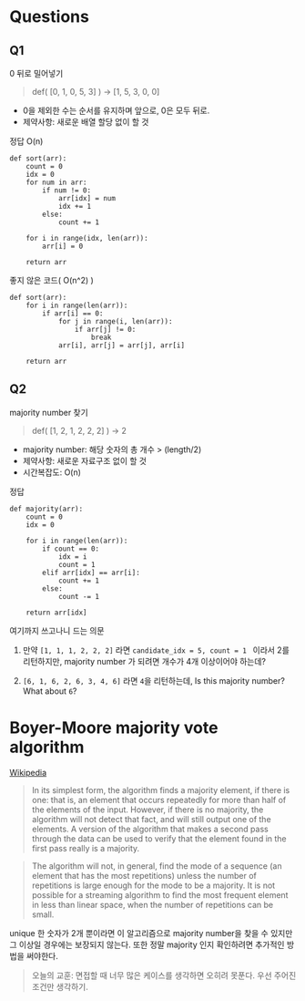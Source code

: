 # Questions

## Q1

0 뒤로 밀어넣기
> def( [0, 1, 0, 5, 3] ) &rarr; [1, 5, 3, 0, 0]
* 0을 제외한 수는 순서를 유지하며 앞으로, 0은 모두 뒤로.
* 제약사항: 새로운 배열 할당 없이 할 것

정답 O(n)
```
def sort(arr):
    count = 0
    idx = 0
    for num in arr:
        if num != 0:
            arr[idx] = num
            idx += 1
        else:
            count += 1
    
    for i in range(idx, len(arr)):
        arr[i] = 0

    return arr
```
좋지 않은 코드( O(n^2) )
```
def sort(arr):
    for i in range(len(arr)):
        if arr[i] == 0:
            for j in range(i, len(arr)):
                if arr[j] != 0:
                    break
            arr[i], arr[j] = arr[j], arr[i]

    return arr
```

## Q2

majority number 찾기
> def( [1, 2, 1, 2, 2, 2] ) &rarr; 2
* majority number: 해당 숫자의 총 개수 > (length/2)
* 제약사항: 새로운 자료구조 없이 할 것
* 시간복잡도: O(n)

정답
```
def majority(arr):
    count = 0
    idx = 0

    for i in range(len(arr)):
        if count == 0:
            idx = i
            count = 1
        elif arr[idx] == arr[i]:
            count += 1
        else:
            count -= 1

    return arr[idx]
```
 
 여기까지 쓰고나니 드는 의문
 
 1. 만약 `[1, 1, 1, 2, 2, 2]` 라면 `candidate_idx = 5, count = 1 ` 이라서 2를 리턴하지만, majority number 가 되려면 개수가 4개 이상이어야 하는데?

 2. `[6, 1, 6, 2, 6, 3, 4, 6]` 라면 `4`을 리턴하는데, Is this majority number? What about `6`?

 # Boyer-Moore majority vote algorithm
[Wikipedia](https://en.wikipedia.org/wiki/Boyer%E2%80%93Moore_majority_vote_algorithm)

> In its simplest form, the algorithm finds a majority element, if there is one: that is, an element that occurs repeatedly for more than half of the elements of the input. However, if there is no majority, the algorithm will not detect that fact, and will still output one of the elements. A version of the algorithm that makes a second pass through the data can be used to verify that the element found in the first pass really is a majority.

> The algorithm will not, in general, find the mode of a sequence (an element that has the most repetitions) unless the number of repetitions is large enough for the mode to be a majority. It is not possible for a streaming algorithm to find the most frequent element in less than linear space, when the number of repetitions can be small.

unique 한 숫자가 2개 뿐이라면 이 알고리즘으로 majority number을 찾을 수 있지만 그 이상일 경우에는 보장되지 않는다. 또한 정말 majority 인지 확인하려면 추가적인 방법을 써야한다. 

> 오늘의 교훈: 면접할 때 너무 많은 케이스를 생각하면 오히려 못푼다. 우선 주어진 조건만 생각하기.
